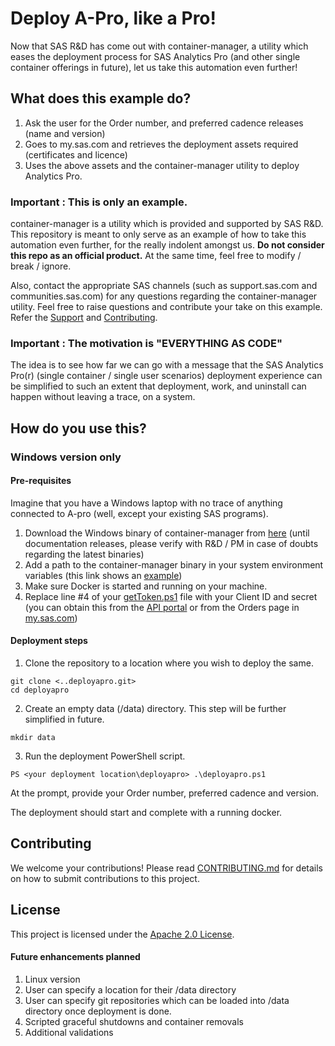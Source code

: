 # Deploy A-Pro, like a Pro!

Now that SAS R&D has come out with container-manager, a utility which eases the deployment process for SAS Analytics Pro (and other single container offerings in future), let us take this automation even further!

## What does this example do?
1. Ask the user for the Order number, and preferred cadence releases (name and version)
2. Goes to my.sas.com and retrieves the deployment assets required (certificates and licence)
3. Uses the above assets and the container-manager utility to deploy Analytics Pro.


### Important : This is only an example.

container-manager is a utility which is provided and supported by SAS R&D.  This repository is meant to only serve as an example of how to take this automation even further, for the really indolent amongst us.  **Do not consider this repo as an official product.**  At the same time, feel free to modify / break / ignore.

Also, contact the appropriate SAS channels (such as support.sas.com and communities.sas.com) for any questions regarding the container-manager utility.  Feel free to raise questions and contribute your take on this example.  Refer the [Support](./SUPPORT.md) and [Contributing](./CONTRIBUTING.md).

### Important :  The motivation is "EVERYTHING AS CODE"
The idea is to see how far we can go with a message that the SAS Analytics Pro(r)  (single container / single user scenarios) deployment experience can be simplified to such an extent that deployment, work, and uninstall can happen without leaving a trace, on a system.


## How do you use this?
### Windows version only

#### Pre-requisites 
Imagine that you have a Windows laptop with no trace of anything connected to A-pro (well, except your existing SAS programs).

1. Download the Windows binary of container-manager from [here](http://support.sas.com/installation/viya/4/sas-container-manager/wx6/containermgr-windows.zip) (until documentation releases, please verify with R&D / PM in case of doubts regarding the latest binaries)
2. Add a path to the container-manager binary in your system environment variables (this link shows an [example](https://www.architectryan.com/2018/08/31/how-to-change-environment-variables-on-windows-10/))
3. Make sure Docker is started and running on your machine.
4. Replace line #4 of your [getToken.ps1](./getToken.ps1) file with your Client ID and secret (you can obtain this from the [API portal](https://apiportal.sas.com/) or from the Orders page in [my.sas.com](my.sas.com)) 


#### Deployment steps
1. Clone the repository to a location where you wish to deploy the same.
```
git clone <..deployapro.git>
cd deployapro

```

2. Create an empty data (/data) directory. This step will be further simplified in future.

```
mkdir data
```
3. Run the deployment PowerShell script.

```
PS <your deployment location\deployapro> .\deployapro.ps1
```
At the prompt, provide your Order number, preferred cadence and version.

The deployment should start and complete with a running docker.


## Contributing

We welcome your contributions! Please read [CONTRIBUTING.md](CONTRIBUTING.md) for details on how to submit contributions to this project. 

## License

This project is licensed under the [Apache 2.0 License](LICENSE).



#### Future enhancements planned

1. Linux version
2. User can specify a location for their /data directory
3. User can specify git repositories which can be loaded into /data directory once deployment is done.
4. Scripted graceful shutdowns and container removals
5. Additional validations

